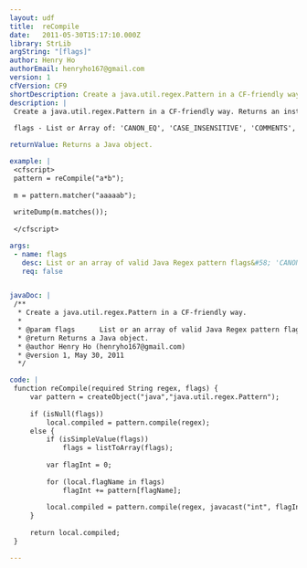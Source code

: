 ```yaml
---
layout: udf
title:  reCompile
date:   2011-05-30T15:17:10.000Z
library: StrLib
argString: "[flags]"
author: Henry Ho
authorEmail: henryho167@gmail.com
version: 1
cfVersion: CF9
shortDescription: Create a java.util.regex.Pattern in a CF-friendly way.
description: |
 Create a java.util.regex.Pattern in a CF-friendly way. Returns an instance of java.util.regex.Pattern.
 
 flags - List or Array of: 'CANON_EQ', 'CASE_INSENSITIVE', 'COMMENTS', 'DOTALL', 'LITERAL', 'MULTILINE', 'UNICODE_CASE', 'UNIX_LINES'

returnValue: Returns a Java object.

example: |
 <cfscript>
 pattern = reCompile("a*b");
 
 m = pattern.matcher("aaaaab");
 
 writeDump(m.matches());
 
 </cfscript>

args:
 - name: flags
   desc: List or an array of valid Java Regex pattern flags&#58; 'CANON_EQ', 'CASE_INSENSITIVE', 'COMMENTS', 'DOTALL', 'LITERAL', 'MULTILINE', 'UNICODE_CASE', 'UNIX_LINES'
   req: false


javaDoc: |
 /**
  * Create a java.util.regex.Pattern in a CF-friendly way.
  * 
  * @param flags      List or an array of valid Java Regex pattern flags: 'CANON_EQ', 'CASE_INSENSITIVE', 'COMMENTS', 'DOTALL', 'LITERAL', 'MULTILINE', 'UNICODE_CASE', 'UNIX_LINES' (Optional)
  * @return Returns a Java object. 
  * @author Henry Ho (henryho167@gmail.com) 
  * @version 1, May 30, 2011 
  */

code: |
 function reCompile(required String regex, flags) {
     var pattern = createObject("java","java.util.regex.Pattern");
         
     if (isNull(flags))
         local.compiled = pattern.compile(regex);
     else {
         if (isSimpleValue(flags))
             flags = listToArray(flags);
     
         var flagInt = 0;
             
         for (local.flagName in flags)
             flagInt += pattern[flagName];
             
         local.compiled = pattern.compile(regex, javacast("int", flagInt));
     }
         
     return local.compiled;
 }

---
```


